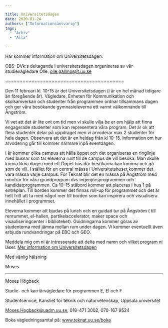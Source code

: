 ```yaml
---

title: Universitetsdagen
date: 2020-01-24
authors: ["Informationsansvarig"]
tags:
  - "Arkiv"
  - "Alla"

---
```


Här kommer information om Universitetsdagen: 

OBS: DVk:s deltagande i universitetsdagen organiseras av vår studievägledare Olle. 
olle.gallmo@it.uu.se


=========================================

Den 11 februari kl. 10-15 är det Universitetsdagen (i år en hel månad tidigare än föregående år). Vägledare, Enheten för Kommunikation och skolsamverkan och studenter från programmen ordnar tillsammans dagen och ger våra besökande gymnasieleverna ett varmt välkomnande till Ångström.

Vi vet att det är lite ont om tid men vi skulle vilja be er om hjälp att finna engagerade studenter som kan representera våra program. Det är ok att flera studenter delar på uppdraget men vi arvoderar max 2 studenter för hela dagen. Observera att det är en heldag från kl 10-15. Information om hur arvodering går till kommer närmare inpå eventdagen.

I år kommer olika campus att hålla öppet och det organiseras en ringlinje med bussar som tar eleverna runt till de campus de vill besöka. Man skulle kunna likna dagen med ett Öppet hus där besökarna kan komma och gå som de vill. I stället för en central mässa i Universitetshuset kommer det vara mässa varje campus. För Teknat blir det en mässa på Ångström med montrar för våra grundprogram dvs ingenjörsprogrammen och kandidatprogrammen. Ca 10-15 ståbord kommer att placeras i hus 1 på entréplan. Till borden kommer det finnas roll-up för programmet och det är helt fritt att ta med något mer till borden som kan inspirera och visualisera innehållet i programmet.

Eleverna kommer att bjudas på lunch och en guidad tur på Ångström ( till renrummet, el-hallen, partikelaccelerator, maker space och visauliseringcenter i biblioteket). Guidningarna kommer göras av studenterna med jämna mellan rum under dagen. Vi kommer eventuellt även erbjuda rundvandringar på EBC och GEO.

 

Meddela mig om ni är intresserade att delta med namn och vilket program ni läser. [Mer information om Universitetsdagen](https://www.uu.se/utbildning/kontakt/universitetsdagar/)

 

Med vänlig hälsning

Moses

-------------------------------------------------------------

Moses Högback

Studie- och karriärvägledare för programmen E, EI och F

Studentservice, Kansliet för teknik och naturvetenskap, Uppsala universitet

Moses.Hogback@uadm.uu.se, 018-471 3002, 070-167 9524

Boka vägledningsamtal på: www.teknat.uu.se/boka